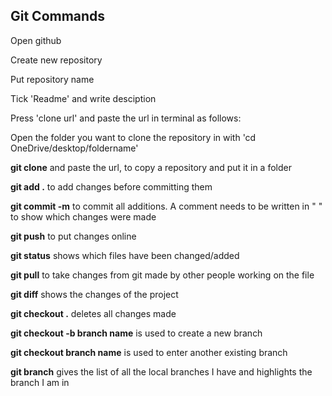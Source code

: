 ## Git Commands



Open github



Create new repository



Put repository name



Tick 'Readme' and write desciption



Press 'clone url' and paste the url in terminal as follows:



Open the folder you want to clone the repository in with 'cd OneDrive/desktop/foldername'



**git clone** and paste the url, to copy a repository and put it in a folder



**git add .** to add changes before committing them



**git commit -m** to commit all additions. A comment needs to be written in " " to show which changes were made



**git push** to put changes online



**git status** shows which files have been changed/added



**git pull** to take changes from git made by other people working on the file



**git diff** shows the changes of the project



**git checkout .** deletes all changes made



**git checkout -b branch name** is used to create a new branch



**git checkout branch name** is used to enter another existing branch



**git branch** gives the list of all the local branches I have and highlights the branch I am in

